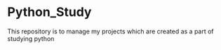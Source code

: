 # Python_Study
This repository is to manage my projects which are created as a part of studying python
